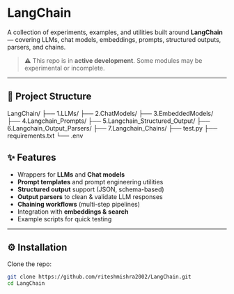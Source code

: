 # LangChain

A collection of experiments, examples, and utilities built around **LangChain** — covering LLMs, chat models, embeddings, prompts, structured outputs, parsers, and chains.

> ⚠️ This repo is in **active development**. Some modules may be experimental or incomplete.

---

## 📂 Project Structure
LangChain/
├── 1.LLMs/
├── 2.ChatModels/
├── 3.EmbeddedModels/
├── 4.Langchain_Prompts/
├── 5.Langchain_Structured_Output/
├── 6.Langchain_Output_Parsers/
├── 7.Langchain_Chains/
├── test.py
├── requirements.txt
└── .env

## ✨ Features

- Wrappers for **LLMs** and **Chat models**
- **Prompt templates** and prompt engineering utilities
- **Structured output** support (JSON, schema-based)
- **Output parsers** to clean & validate LLM responses
- **Chaining workflows** (multi-step pipelines)
- Integration with **embeddings & search**
- Example scripts for quick testing

---

## ⚙️ Installation

Clone the repo:

```bash
git clone https://github.com/riteshmishra2002/LangChain.git
cd LangChain
